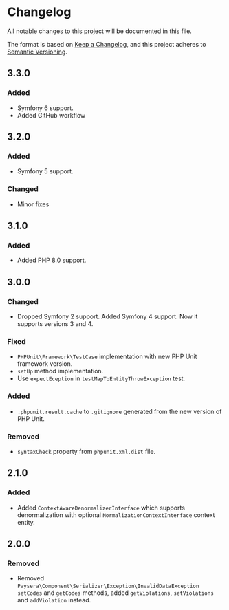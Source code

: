 # Changelog
All notable changes to this project will be documented in this file.

The format is based on [Keep a Changelog](https://keepachangelog.com/en/1.0.0/),
and this project adheres to [Semantic Versioning](https://semver.org/spec/v2.0.0.html).

## 3.3.0
### Added
- Symfony 6 support.
- Added GitHub workflow

## 3.2.0
### Added
- Symfony 5 support.
### Changed
- Minor fixes

## 3.1.0
### Added
- Added PHP 8.0 support.

## 3.0.0
### Changed
- Dropped Symfony 2 support. Added Symfony 4 support. Now it supports versions 3 and 4.

### Fixed
- `PHPUnit\Framework\TestCase` implementation with new PHP Unit framework version.
- `setUp` method implementation.
- Use `expectEception` in `testMapToEntityThrowException` test.

### Added
- `.phpunit.result.cache` to `.gitignore` generated from the new version of PHP Unit.

### Removed
- `syntaxCheck` property from `phpunit.xml.dist` file.

## 2.1.0
### Added
- Added `ContextAwareDenormalizerInterface` which supports denormalization with optional `NormalizationContextInterface`
context entity.

## 2.0.0
### Removed
- Removed `Paysera\Component\Serializer\Exception\InvalidDataException` `setCodes` and `getCodes` methods,
  added `getViolations`, `setViolations` and `addViolation` instead.
